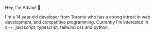 Hey, I'm Advay! 👋

I'm a 14 year old developer from Toronto who has a strong intrest in web development, and competitive programming. Currently I'm interested in c++, javascript, typescript, tailwind css and python.

<!---
advay-c/advay-c is a ✨ special ✨ repository because its `README.md` (this file) appears on your GitHub profile.
You can click the Preview link to take a look at your changes.
---> 
